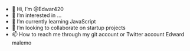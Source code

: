 - 👋 Hi, I’m @Edwar420
- 👀 I’m interested in ...
- 🌱 I’m currently learning JavaScript
- 💞️ I’m looking to collaborate on startup projects
- 📫 How to reach me through my git account or Twitter account Edward malemo

<!---
Edwar420/Edwar420 is a ✨ special ✨ repository because its `README.md` (this file) appears on your GitHub profile.
You can click the Preview link to take a look at your changes.
--->
